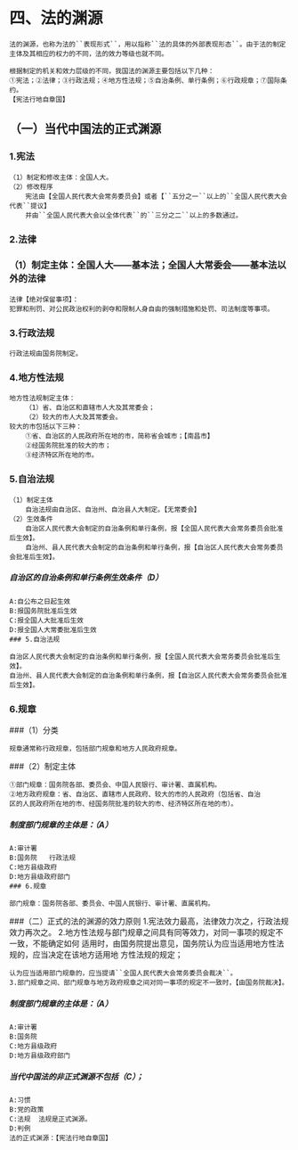 # 四、法的渊源

    法的渊源，也称为法的``表现形式``，用以指称``法的具体的外部表现形态``。由于法的制定主体及其相应的权力的不同，法的效力等级也就不同。

    根据制定的机关和效力层级的不同，我国法的渊源主要包括以下几种：
    ①宪法；②法律；③行政法规；④地方性法规；⑤自治条例、单行条例；⑥行政规章；⑦国际条约。
    【宪法行地自章国】

## （一）当代中国法的正式渊源

### 1.宪法
    （1）制定和修改主体：全国人大。
    （2）修改程序
        宪法由【全国人民代表大会常务委员会】或者【``五分之一``以上的``全国人民代表大会代表``提议】
        并由``全国人民代表大会以全体代表``的``三分之二``以上的多数通过。
        
### 2.法律
### （1）制定主体：全国人大——基本法；全国人大常委会——基本法以外的法律

    法律【绝对保留事项】：
    犯罪和刑罚、对公民政治权利的剥夺和限制人身自由的强制措施和处罚、司法制度等事项。
    
### 3.行政法规
    行政法规由国务院制定。
    
### 4.地方性法规
    地方性法规制定主体：
        （1）省、自治区和直辖市人大及其常委会；
        （2）较大的市人大及其常委会。
    较大的市包括以下三种：
        ①省、自治区的人民政府所在地的市，简称省会城市；【南昌市】
        ②经国务院批准的较大的市；
        ③经济特区所在地的市。

### 5.自治法规
    （1）制定主体
        自治法规由自治区、自治州、自治县人大制定。【无常委会】
    （2）生效条件
        自治区人民代表大会制定的自治条例和单行条例，报【全国人民代表大会常务委员会批准后生效】。
        自治州、县人民代表大会制定的自治条例和单行条例，报【自治区人民代表大会常务委员会批准后生效】。


##### 自治区的自治条例和单行条例生效条件（D）
    A:自公布之日起生效
    B:报国务院批准后生效
    C:报全国人大批准后生效
    D:报全国人大常委批准后生效
    ### 5.自治法规

    自治区人民代表大会制定的自治条例和单行条例，报【全国人民代表大会常务委员会批准后生效】。
    自治州、县人民代表大会制定的自治条例和单行条例，报【自治区人民代表大会常务委员会批准后生效】。        

### 6.规章
###（1）分类

    规章通常称行政规章，包括部门规章和地方人民政府规章。
    
###（2）制定主体

    ①部门规章：国务院各部、委员会、中国人民银行、审计署、直属机构。
    ②地方政府规章：省、自治区、直辖市人民政府、较大的市的人民政府（包括省、自治
    区的人民政府所在地的市、经国务院批准的较大的市、经济特区所在地的市）。
    
##### 制度部门规章的主体是：（A）
    A:审计署
    B:国务院   行政法规
    C:地方县级政府
    D:地方县级政府部门
    ### 6.规章

    部门规章：国务院各部、委员会、中国人民银行、审计署、直属机构。    
    
###（二）正式的法的渊源的效力原则
    1.宪法效力最高，法律效力次之，行政法规效力再次之。
    2.地方性法规与部门规章之间具有同等效力，对同一事项的规定不一致，不能确定如何
    适用时，由国务院提出意见，国务院认为应当适用地方性法规的，应当决定在该地方适用地
    方性法规的规定；
    
    认为应当适用部门规章的，应当提请``全国人民代表大会常务委员会裁决``。
    3.部门规章之间、部门规章与地方政府规章之间对同一事项的规定不一致时，【由国务院裁决】。

##### 制度部门规章的主体是：（A）
    A:审计署
    B:国务院
    C:地方县级政府
    D:地方县级政府部门

##### 当代中国法的非正式渊源不包括（C）；
    A:习惯
    B:党的政策
    C:法规  法规是正式渊源。
    D:判例
    法的正式渊源：【宪法行地自章国】